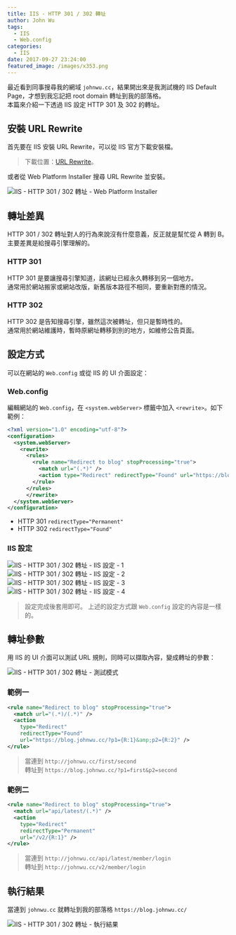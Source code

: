 ```yaml
---
title: IIS - HTTP 301 / 302 轉址
author: John Wu
tags:
  - IIS
  - Web.config
categories:
  - IIS
date: 2017-09-27 23:24:00
featured_image: /images/x353.png
---
```


最近看到同事搜尋我的網域 `johnwu.cc`，結果開出來是我測試機的 IIS Default Page，才想到我忘記把 root domain 轉址到我的部落格。  
本篇來介紹一下透過 IIS 設定 HTTP 301 及 302 的轉址。  

<!-- more -->

## 安裝 URL Rewrite

首先要在 IIS 安裝 URL Rewrite，可以從 IIS 官方下載安裝檔。  
> 下載位置：[URL Rewrite](https://www.iis.net/downloads/microsoft/url-rewrite)。  

或者從 Web Platform Installer 搜尋 URL Rewrite 並安裝。  

![IIS - HTTP 301 / 302 轉址 - Web Platform Installer](/images/x351.png)

## 轉址差異

HTTP 301 / 302 轉址對人的行為來說沒有什麼意義，反正就是幫忙從 A 轉到 B。  
主要差異是給搜尋引擎理解的。  

### HTTP 301

HTTP 301 是要讓搜尋引擎知道，該網址已經永久轉移到另一個地方。  
通常用於網站搬家或網站改版，新舊版本路徑不相同，要重新對應的情況。  

### HTTP 302

HTTP 302 是告知搜尋引擎，雖然這次被轉址，但只是暫時性的。  
通常用於網站維護時，暫時原網址轉移到別的地方，如維修公告頁面。

## 設定方式

可以在網站的 `Web.config` 或從 IIS 的 UI 介面設定：

### Web.config

編輯網站的 `Web.config`，在 `<system.webServer>` 標籤中加入 `<rewrite>`。如下範例：

```xml
<?xml version="1.0" encoding="utf-8"?>
<configuration>
  <system.webServer>
    <rewrite>
      <rules>
        <rule name="Redirect to blog" stopProcessing="true">
          <match url="(.*)" />
          <action type="Redirect" redirectType="Found" url="https://blog.johnwu.cc/" />
        </rule>
      </rules>
	  </rewrite>
  </system.webServer>
</configuration>
```

* HTTP 301 `redirectType="Permanent"`  
* HTTP 302 `redirectType="Found"`  

### IIS 設定

![IIS - HTTP 301 / 302 轉址 - IIS 設定 - 1](/images/x352.png)
![IIS - HTTP 301 / 302 轉址 - IIS 設定 - 2](/images/x353.png)
![IIS - HTTP 301 / 302 轉址 - IIS 設定 - 3](/images/x354.png)
![IIS - HTTP 301 / 302 轉址 - IIS 設定 - 4](/images/x355.png)
> 設定完成後套用即可。 上述的設定方式跟 `Web.config` 設定的內容是一樣的。 

## 轉址參數

用 IIS 的 UI 介面可以測試 URL 規則，同時可以擷取內容，變成轉址的參數：  

![IIS - HTTP 301 / 302 轉址 - 測試模式](/images/x359.png)

### 範例一

```xml
<rule name="Redirect to blog" stopProcessing="true">
  <match url="(.*)/(.*)" />
  <action 
    type="Redirect" 
    redirectType="Found" 
    url="https://blog.johnwu.cc/?p1={R:1}&amp;p2={R:2}" />
</rule>
```
> 當連到 `http://johnwu.cc/first/second`  
> 轉址到 `https://blog.johnwu.cc/?p1=first&p2=second`  

### 範例二

```xml
<rule name="Redirect to blog" stopProcessing="true">
  <match url="api/latest/(.*)" />
  <action 
    type="Redirect" 
    redirectType="Permanent" 
    url="/v2/{R:1}" />
</rule>
```

> 當連到 `http://johnwu.cc/api/latest/member/login`  
> 轉址到 `http://johnwu.cc/v2/member/login`  

## 執行結果

當連到 `johnwu.cc` 就轉址到我的部落格 `https://blog.johnwu.cc/`  

![IIS - HTTP 301 / 302 轉址 - 執行結果](/images/x356.gif)
